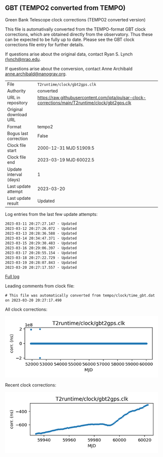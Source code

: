 
## GBT (TEMPO2 converted from TEMPO)

Green Bank Telescope clock corrections (TEMPO2 converted version)

This file is automativally converted from the TEMPO-format GBT
clock corrections, which are obtained directly from the observatory.
Thus these can be expected to be fully up to date. Please see the
GBT clock corrections file entry for further details.

If questions arise about the original data, contact Ryan S. Lynch
<rlynch@nrao.edu>.

If questions arise about the conversion, contact Anne Archibald
<anne.archibald@nanograv.org>.

|     |     |
|:--- |:--- |
| File | `T2runtime/clock/gbt2gps.clk` |
| Authority | converted |
| URL in repository | <https://raw.githubusercontent.com/ipta/pulsar-clock-corrections/main/T2runtime/clock/gbt2gps.clk> |
| Original download URL | <None> |
| Format | tempo2 |
| Bogus last correction | False |
| Clock file start | 2000-12-31 MJD 51909.5 |
| Clock file end | 2023-03-19 MJD 60022.5 |
| Update interval (days) | 1 |
| Last update attempt | 2023-03-20 |
| Last update result | Updated |

Log entries from the last few update attempts:
```
2023-03-11 20:27:27.147 - Updated
2023-03-12 20:27:26.072 - Updated
2023-03-13 20:28:36.588 - Updated
2023-03-14 20:34:47.371 - Updated
2023-03-15 20:29:30.483 - Updated
2023-03-16 20:29:06.397 - Updated
2023-03-17 20:28:55.154 - Updated
2023-03-18 20:27:22.729 - Updated
2023-03-19 20:28:07.843 - Updated
2023-03-20 20:27:17.557 - Updated
```
[Full log](https://raw.githubusercontent.com/ipta/pulsar-clock-corrections/main/log/T2runtime/clock/gbt2gps.clk.log)

Leading comments from clock file:

    # This file was automatically converted from tempo/clock/time_gbt.dat on 2023-03-20 20:27:17.490



All clock corrections:

![plot of all clock corrections](gbt2gps.clk.png "All corrections")

Recent clock corrections:

![plot of recent clock corrections](gbt2gps.clk.short.png "Recent corrections")

